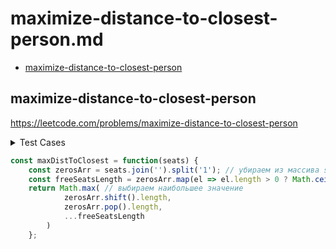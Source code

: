# maximize-distance-to-closest-person.md

+ [maximize-distance-to-closest-person](#maximize-distance-to-closest-person)

## maximize-distance-to-closest-person

https://leetcode.com/problems/maximize-distance-to-closest-person

<details><summary>Test Cases</summary><blockquote>

``` javascript
    // [0, 1]
    // [1]

    // [1, 0, 0, 0, 1]
    // 2

    // [0, 0, 0, 1]
    // 3
```

</blockquote></details>

``` javascript
const maxDistToClosest = function(seats) {
    const zerosArr = seats.join('').split('1'); // убираем из массива seats единицы и объединяем каждый промежуток с 0 в отдельный элемент массива (напр., [1,0,0,0,1,0,1] -> ['','000','0',''])
    const freeSeatsLength = zerosArr.map(el => el.length > 0 ? Math.ceil(el.length / 2) : 0); // считаем длину свободных мест между занятыми креслами. Math.ceil округляет в большую сторону, те если 3 / 2 то Math.ceil отдаст 2
    return Math.max( // выбираем наибольшее значение
            zerosArr.shift().length,
            zerosArr.pop().length,
            ...freeSeatsLength
        )
    };
```


